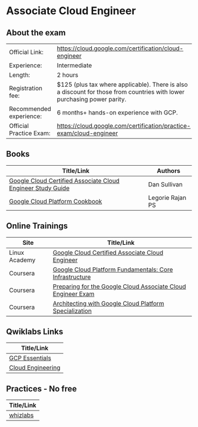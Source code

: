 <h1>Associate Cloud Engineer</h1>

<h2>About the exam</h2>

|                |                               |
|----------------|-------------------------------|
|Official Link:  | https://cloud.google.com/certification/cloud-engineer|
|Experience:     |Intermediate            |
|Length:         |2 hours |
|Registration fee:         |$125 (plus tax where applicable). There is also a discount for those from countries with lower purchasing power parity. |
|Recommended experience:         |6 months+ hands-on experience with GCP. |
|Official Practice Exam:        |https://cloud.google.com/certification/practice-exam/cloud-engineer |


<h2>Books</h2>

|Title/Link                    | Authors
|----------------|-------------------------------|
|[Google Cloud Certified Associate Cloud Engineer Study Guide](https://www.google.com/search?q=official+google+cloud+certified+associate+cloud+engineer+study+guide)| Dan Sullivan|
|[Google Cloud Platform Cookbook](https://www.google.com/search?q=Google+Cloud+Platform+Cookbook+by+Legorie+Rajan+PS)| Legorie Rajan PS|

<h2>Online Trainings</h2>

|Site            | Title/Link
|----------------|-------------------------------|
|Linux Academy| [Google Cloud Certified Associate Cloud Engineer](https://linuxacademy.com/cp/modules/view/id/791?redirect_uri=https://app.linuxacademy.com/search?query=associate%20engineer)
|Coursera	| [Google Cloud Platform Fundamentals: Core Infrastructure](https://www.coursera.org/learn/gcp-fundamentals)	|
|Coursera	| [Preparing for the Google Cloud Associate Cloud Engineer Exam](https://www.coursera.org/learn/preparing-cloud-associate-cloud-engineer-exam) |	
|Coursera	| [Architecting with Google Cloud Platform Specialization](https://www.coursera.org/specializations/gcp-architecture) |

<h2>Qwiklabs Links</h2>

| Title/Link     |
|----------------|
|[GCP Essentials](https://google.qwiklabs.com/quests/23) |
|[Cloud Engineering](https://www.qwiklabs.com/quests/66) |

<h2>Practices - No free </h2>

| Title/Link |
|----------------|
|[whizlabs](https://www.whizlabs.com/google-cloud-certified-associate-cloud-engineer/)|
